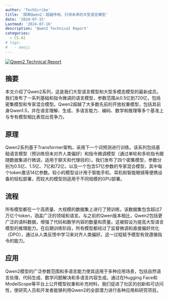 ```yaml
---
author: 'TechScribe'
title: '探索Qwen2：超越传统，引领未来的大型语言模型'
date: '2024-07-15'
Lastmod: '2024-07-16'
description: 'Qwen2 Technical Report'
categories:
  - CS.AI
# tags:
#   - emoji
---
```


[![Qwen2 Technical Report](https://arxiv-research-1301205113.cos.ap-guangzhou.myqcloud.com/images/2407.10671v1.pdf_0.jpg)](https://arxiv.org/abs/2407.10671v1)

## 摘要

本文介绍了Qwen2系列，这是我们大型语言模型和大型多模态模型的最新成员。我们发布了一系列基础和指令微调的语言模型，参数范围从0.5亿到720亿，包括密集模型和专家混合模型。Qwen2超越了大多数先前的开放权重模型，包括其前身Qwen1.5，并在语言理解、生成、多语言能力、编码、数学和推理等多个基准上与专有模型相比表现出竞争力。<!--more-->

## 原理

Qwen2系列基于Transformer架构，采用下一个词预测进行训练。该系列包括基础语言模型（预训练但未对齐人类偏好）和指令微调模型（通过单轮和多轮指令跟随数据集进行微调，适用于聊天和代理目的）。我们发布了四个密集模型，参数分别为0.5亿、1.5亿、7亿和72亿，以及一个包含57亿参数的专家混合模型，其中每个token激活14亿参数。较小的模型设计用于智能手机、耳机和智能眼镜等便携设备的轻松部署，而较大的模型则适用于不同规模的GPU部署。

## 流程

所有模型都在一个高质量、大规模的数据集上进行了预训练，该数据集包含超过7万亿个token，涵盖广泛的领域和语言。与之前的Qwen版本相比，Qwen2包括更广泛的语料数据，增强了代码和数学内容的数量和质量。这被假设为提高大型语言模型的推理能力。在后期训练阶段，所有模型都经过了监督微调和直接偏好优化（DPO），通过从人类反馈中学习来对齐人类偏好。这一过程赋予模型有效遵循指令的能力。

## 应用

Qwen2模型的广泛参数范围和多语言能力使其适用于多种应用场景，包括自然语言处理、代码生成、数学问题解决和多语言内容生成。通过在Hugging Face和ModelScope等平台上公开模型权重和补充材料，我们促进了社区的创新和可访问性，使研究人员和开发者能够利用Qwen2的全部潜力进行各种应用和研究项目。